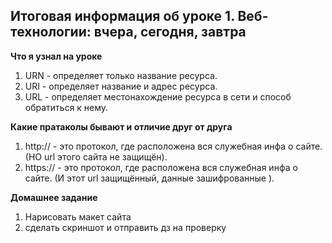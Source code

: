 ## Итоговая информация об уроке 1. Веб-технологии: вчера, сегодня, завтра
**Что я узнал на уроке**
1. URN - определяет только название ресурса.
2. URI - определяет название и адрес ресурса.
3. URL - определяет местонахождение ресурса в сети и способ обратиться к нему. 

**Какие пратаколы бывают и отличие друг от друга**
1. http:// - это протокол, где расположена вся служебная инфа о сайте. (НО url этого сайта не защищён).
2. https:// - это протокол, где расположена вся служебная инфа о сайте. (И этот url защищённый, данные зашифрованные ).

**Домашнее задание**
1. Нарисовать макет сайта
2. сделать скриншот и отправить дз на проверку